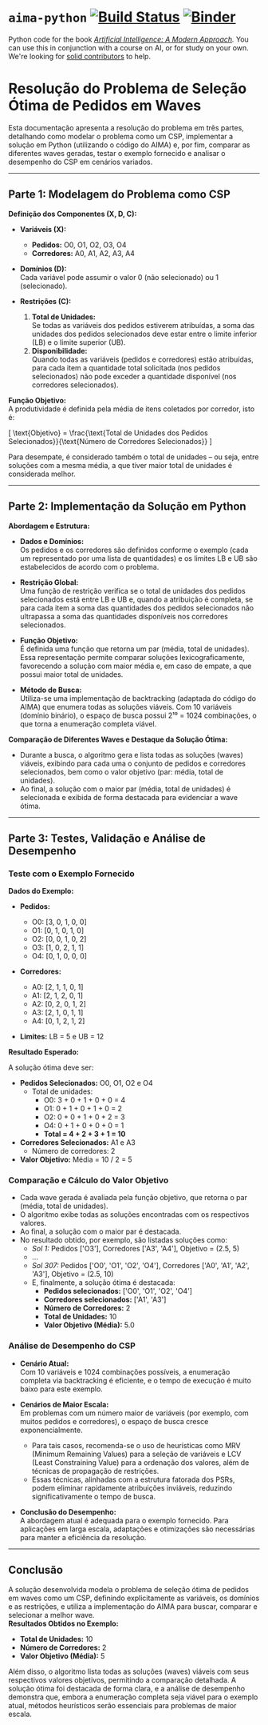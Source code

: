 

# `aima-python` [![Build Status](https://travis-ci.org/aimacode/aima-python.svg?branch=master)](https://travis-ci.org/aimacode/aima-python) [![Binder](http://mybinder.org/badge.svg)](http://mybinder.org/repo/aimacode/aima-python)


Python code for the book *[Artificial Intelligence: A Modern Approach](http://aima.cs.berkeley.edu).* You can use this in conjunction with a course on AI, or for study on your own. We're looking for [solid contributors](https://github.com/aimacode/aima-python/blob/master/CONTRIBUTING.md) to help.

# Resolução do Problema de Seleção Ótima de Pedidos em Waves

Esta documentação apresenta a resolução do problema em três partes, detalhando como modelar o problema como um CSP, implementar a solução em Python (utilizando o código do AIMA) e, por fim, comparar as diferentes waves geradas, testar o exemplo fornecido e analisar o desempenho do CSP em cenários variados.

---

## Parte 1: Modelagem do Problema como CSP

**Definição dos Componentes (X, D, C):**

- **Variáveis (X):**  
  - **Pedidos:** O0, O1, O2, O3, O4  
  - **Corredores:** A0, A1, A2, A3, A4  

- **Domínios (D):**  
  Cada variável pode assumir o valor 0 (não selecionado) ou 1 (selecionado).

- **Restrições (C):**  
  1. **Total de Unidades:**  
     Se todas as variáveis dos pedidos estiverem atribuídas, a soma das unidades dos pedidos selecionados deve estar entre o limite inferior (LB) e o limite superior (UB).
  2. **Disponibilidade:**  
     Quando todas as variáveis (pedidos e corredores) estão atribuídas, para cada item a quantidade total solicitada (nos pedidos selecionados) não pode exceder a quantidade disponível (nos corredores selecionados).

**Função Objetivo:**  
A produtividade é definida pela média de itens coletados por corredor, isto é:  

\[
\text{Objetivo} = \frac{\text{Total de Unidades dos Pedidos Selecionados}}{\text{Número de Corredores Selecionados}}
\]

Para desempate, é considerado também o total de unidades – ou seja, entre soluções com a mesma média, a que tiver maior total de unidades é considerada melhor.

---

## Parte 2: Implementação da Solução em Python

**Abordagem e Estrutura:**

- **Dados e Domínios:**  
  Os pedidos e os corredores são definidos conforme o exemplo (cada um representado por uma lista de quantidades) e os limites LB e UB são estabelecidos de acordo com o problema.

- **Restrição Global:**  
  Uma função de restrição verifica se o total de unidades dos pedidos selecionados está entre LB e UB e, quando a atribuição é completa, se para cada item a soma das quantidades dos pedidos selecionados não ultrapassa a soma das quantidades disponíveis nos corredores selecionados.

- **Função Objetivo:**  
  É definida uma função que retorna um par (média, total de unidades). Essa representação permite comparar soluções lexicograficamente, favorecendo a solução com maior média e, em caso de empate, a que possui maior total de unidades.

- **Método de Busca:**  
  Utiliza-se uma implementação de backtracking (adaptada do código do AIMA) que enumera todas as soluções viáveis. Com 10 variáveis (domínio binário), o espaço de busca possui 2¹⁰ = 1024 combinações, o que torna a enumeração completa viável.

**Comparação de Diferentes Waves e Destaque da Solução Ótima:**

- Durante a busca, o algoritmo gera e lista todas as soluções (waves) viáveis, exibindo para cada uma o conjunto de pedidos e corredores selecionados, bem como o valor objetivo (par: média, total de unidades).
- Ao final, a solução com o maior par (média, total de unidades) é selecionada e exibida de forma destacada para evidenciar a wave ótima.

---

## Parte 3: Testes, Validação e Análise de Desempenho

### Teste com o Exemplo Fornecido

**Dados do Exemplo:**

- **Pedidos:**
  - O0: [3, 0, 1, 0, 0]
  - O1: [0, 1, 0, 1, 0]
  - O2: [0, 0, 1, 0, 2]
  - O3: [1, 0, 2, 1, 1]
  - O4: [0, 1, 0, 0, 0]

- **Corredores:**
  - A0: [2, 1, 1, 0, 1]
  - A1: [2, 1, 2, 0, 1]
  - A2: [0, 2, 0, 1, 2]
  - A3: [2, 1, 0, 1, 1]
  - A4: [0, 1, 2, 1, 2]

- **Limites:** LB = 5 e UB = 12

**Resultado Esperado:**

A solução ótima deve ser:
- **Pedidos Selecionados:** O0, O1, O2 e O4  
  - Total de unidades:  
    - O0: 3 + 0 + 1 + 0 + 0 = 4  
    - O1: 0 + 1 + 0 + 1 + 0 = 2  
    - O2: 0 + 0 + 1 + 0 + 2 = 3  
    - O4: 0 + 1 + 0 + 0 + 0 = 1  
    - **Total = 4 + 2 + 3 + 1 = 10**
- **Corredores Selecionados:** A1 e A3  
  - Número de corredores: 2  
- **Valor Objetivo:** Média = 10 / 2 = 5

### Comparação e Cálculo do Valor Objetivo

- Cada wave gerada é avaliada pela função objetivo, que retorna o par (média, total de unidades).  
- O algoritmo exibe todas as soluções encontradas com os respectivos valores.  
- Ao final, a solução com o maior par é destacada.  
- No resultado obtido, por exemplo, são listadas soluções como:
  - *Sol 1:* Pedidos ['O3'], Corredores ['A3', 'A4'], Objetivo = (2.5, 5)
  - ...
  - *Sol 307:* Pedidos ['O0', 'O1', 'O2', 'O4'], Corredores ['A0', 'A1', 'A2', 'A3'], Objetivo = (2.5, 10)
  - E, finalmente, a solução ótima é destacada:
    - **Pedidos selecionados:** ['O0', 'O1', 'O2', 'O4']
    - **Corredores selecionados:** ['A1', 'A3']
    - **Número de Corredores:** 2
    - **Total de Unidades:** 10
    - **Valor Objetivo (Média):** 5.0

### Análise de Desempenho do CSP

- **Cenário Atual:**  
  Com 10 variáveis e 1024 combinações possíveis, a enumeração completa via backtracking é eficiente, e o tempo de execução é muito baixo para este exemplo.

- **Cenários de Maior Escala:**  
  Em problemas com um número maior de variáveis (por exemplo, com muitos pedidos e corredores), o espaço de busca cresce exponencialmente.  
  - Para tais casos, recomenda-se o uso de heurísticas como MRV (Minimum Remaining Values) para a seleção de variáveis e LCV (Least Constraining Value) para a ordenação dos valores, além de técnicas de propagação de restrições.  
  - Essas técnicas, alinhadas com a estrutura fatorada dos PSRs, podem eliminar rapidamente atribuições inviáveis, reduzindo significativamente o tempo de busca.

- **Conclusão do Desempenho:**  
  A abordagem atual é adequada para o exemplo fornecido. Para aplicações em larga escala, adaptações e otimizações são necessárias para manter a eficiência da resolução.

---

## Conclusão

A solução desenvolvida modela o problema de seleção ótima de pedidos em waves como um CSP, definindo explicitamente as variáveis, os domínios e as restrições, e utiliza a implementação do AIMA para buscar, comparar e selecionar a melhor wave.  
**Resultados Obtidos no Exemplo:**
- **Total de Unidades:** 10  
- **Número de Corredores:** 2  
- **Valor Objetivo (Média):** 5

Além disso, o algoritmo lista todas as soluções (waves) viáveis com seus respectivos valores objetivos, permitindo a comparação detalhada. A solução ótima foi destacada de forma clara, e a análise de desempenho demonstra que, embora a enumeração completa seja viável para o exemplo atual, métodos heurísticos serão essenciais para problemas de maior escala.
